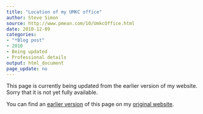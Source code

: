 ```yaml
---
title: "Location of my UMKC office"
author: Steve Simon
source: http://www.pmean.com/10/UmkcOffice.html
date: 2010-12-09
categories:
- "*Blog post"
- 2010
- Being updated
- Professional details
output: html_document
page_update: no
---
```


This page is currently being updated from the earlier version of my website. Sorry that it is not yet fully available.

<!---More--->

You can find an [earlier version][sim1] of this page on my [original website][sim2].

[sim1]: http://www.pmean.com/10/UmkcOffice.html
[sim2]: http://www.pmean.com/original_site.html
